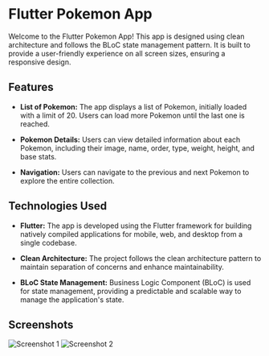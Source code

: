# Flutter Pokemon App

Welcome to the Flutter Pokemon App! This app is designed using clean architecture and follows the BLoC state management pattern. It is built to provide a user-friendly experience on all screen sizes, ensuring a responsive design.

## Features

- **List of Pokemon:** The app displays a list of Pokemon, initially loaded with a limit of 20. Users can load more Pokemon until the last one is reached.

- **Pokemon Details:** Users can view detailed information about each Pokemon, including their image, name, order, type, weight, height, and base stats.

- **Navigation:** Users can navigate to the previous and next Pokemon to explore the entire collection.

## Technologies Used

- **Flutter:** The app is developed using the Flutter framework for building natively compiled applications for mobile, web, and desktop from a single codebase.

- **Clean Architecture:** The project follows the clean architecture pattern to maintain separation of concerns and enhance maintainability.

- **BLoC State Management:** Business Logic Component (BLoC) is used for state management, providing a predictable and scalable way to manage the application's state.

## Screenshots

![Screenshot 1](pokedex_flutter/screenshort/mobile_display1.png)
![Screenshot 2](pokedex_flutter/screenshort/mobile_display2.png)
